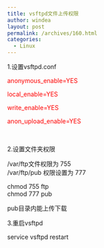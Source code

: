 ```yaml
---
title: vsftpd文件上传权限
author: windea
layout: post
permalink: /archives/160.html
categories:
  - Linux
---
```

1.设置vsftpd.conf

<span style="color: #ff0000;">anonymous_enable=YES</span>

<span style="color: #ff0000;">local_enable=YES</span>

<span style="color: #ff0000;">write_enable=YES</span>

<span style="color: #ff0000;">anon_upload_enable=YES</span>

&nbsp;

2.设置文件夹权限

/var/ftp文件权限为 755  
/var/ftp/pub 权限设置为 777

chmod 755 ftp  
chmod 777 pub

pub目录内能上传下载

3.重启vsftpd

service vsftpd restart